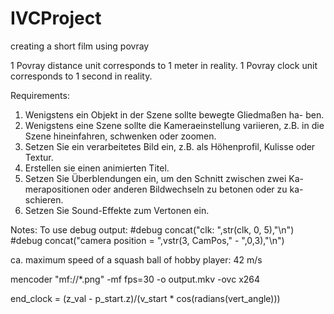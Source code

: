 IVCProject
==========

creating a short film using povray

1 Povray distance unit corresponds to 1 meter in reality.
1 Povray clock unit corresponds to 1 second in reality.

Requirements:
1. Wenigstens ein Objekt in der Szene sollte bewegte Gliedmaßen ha-
ben.
2. Wenigstens eine Szene sollte die Kameraeinstellung variieren, z.B.
in die Szene hineinfahren, schwenken oder zoomen.
3. Setzen Sie ein verarbeitetes Bild ein, z.B. als Höhenprofil, Kulisse
oder Textur.
4. Erstellen sie einen animierten Titel.
5. Setzen Sie Überblendungen ein, um den Schnitt zwischen zwei Ka-
merapositionen oder anderen Bildwechseln zu betonen oder zu ka-
schieren.
6. Setzen Sie Sound-Effekte zum Vertonen ein.


Notes:
To use debug output:
#debug concat("clk: ",str(clk, 0, 5),"\n")
#debug concat("camera position = ",vstr(3, CamPos," - ",0,3),"\n")

ca. maximum speed of a squash ball of hobby player: 42 m/s

mencoder "mf://*.png" -mf fps=30 -o output.mkv -ovc x264

end_clock = (z_val - p_start.z)/(v_start * cos(radians(vert_angle)))
